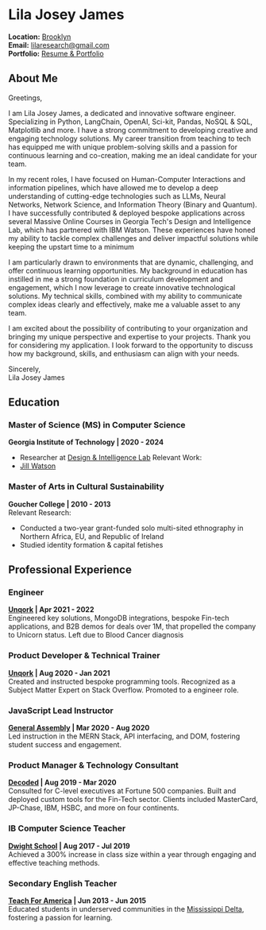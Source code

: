 # Lila Josey James

**Location:** [Brooklyn](https://www.tripadvisor.com/Attraction_Review-g60827-d2433040-Reviews-Cobble_Hill-Brooklyn_New_York.html)  
**Email:** <lilaresearch@gmail.com>  
**Portfolio:** [Resume & Portfolio](https://github.com/LilaShiba)

## About Me

Greetings,

I am Lila Josey James, a dedicated and innovative software engineer. Specializing in Python, LangChain, OpenAI, Sci-kit, Pandas, NoSQL & SQL, Matplotlib and more. I have a strong commitment to developing creative and engaging technology solutions. My career transition from teaching to tech has equipped me with unique problem-solving skills and a passion for continuous learning and co-creation, making me an ideal candidate for your team.

In my recent roles, I have focused on Human-Computer Interactions and information pipelines, which have allowed me to develop a deep understanding of cutting-edge technologies such as LLMs, Neural Networks, Network Science, and Information Theory (Binary and Quantum). I have successfully contributed & deployed bespoke applications across several Massive Online Courses in Georgia Tech's Design and Intelligence Lab, which has partnered with IBM Watson. These experiences have honed my ability to tackle complex challenges and deliver impactful solutions while keeping the upstart time to a minimum

I am particularly drawn to environments that are dynamic, challenging, and offer continuous learning opportunities. My background in education has instilled in me a strong foundation in curriculum development and engagement, which I now leverage to create innovative technological solutions. My technical skills, combined with my ability to communicate complex ideas clearly and effectively, make me a valuable asset to any team.

I am excited about the possibility of contributing to your organization and bringing my unique perspective and expertise to your projects. Thank you for considering my application. I look forward to the opportunity to discuss how my background, skills, and enthusiasm can align with your needs.

Sincerely,  
Lila Josey James

## Education

### Master of Science (MS) in Computer Science

**Georgia Institute of Technology | 2020 - 2024**  

- Researcher at [Design & Intelligence Lab](https://dilab.gatech.edu/)
Relevant Work:
- [Jill Watson](https://dilab.gatech.edu/jill-watson/)

### Master of Arts in Cultural Sustainability

**Goucher College | 2010 - 2013**  
Relevant Research:

- Conducted a two-year grant-funded solo multi-sited ethnography in Northern Africa, EU, and Republic of Ireland
- Studied identity formation & capital fetishes

## Professional Experience

### Engineer

**[Unqork](https://news.crunchbase.com/unicorn-company-list/) | Apr 2021 - 2022**  
Engineered key solutions, MongoDB integrations, bespoke Fin-tech applications, and B2B demos for deals over 1M, that propelled the company to Unicorn status. Left due to Blood Cancer diagnosis

### Product Developer & Technical Trainer

**[Unqork](https://news.crunchbase.com/unicorn-company-list/) | Aug 2020 - Jan 2021**  
Created and instructed bespoke programming tools. Recognized as a Subject Matter Expert on Stack Overflow. Promoted to a engineer role.

### JavaScript Lead Instructor

**[General Assembly](https://generalassemb.ly) | Mar 2020 - Aug 2020**  
Led instruction in the MERN Stack, API interfacing, and DOM, fostering student success and engagement.

### Product Manager & Technology Consultant

**[Decoded](https://decoded.com/) | Aug 2019 - Mar 2020**  
Consulted for C-level executives at Fortune 500 companies. Built and deployed custom tools for the Fin-Tech sector. Clients included MasterCard, JP-Chase, IBM, HSBC, and more on four continents.

### IB Computer Science Teacher

**[Dwight School](https://en.wikipedia.org/wiki/Dwight_School) | Aug 2017 - Jul 2019**  
Achieved a 300% increase in class size within a year through engaging and effective teaching methods.

### Secondary English Teacher

**[Teach For America](https://www.teachforamerica.org) | Jun 2013 - Jun 2015**  
Educated students in underserved communities in the [Mississippi Delta](https://www.hwh.ar.gov/), fostering a passion for learning.
